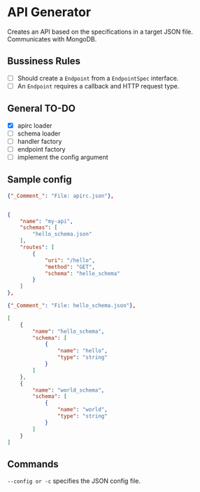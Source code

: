 # API Generator

Creates an API based on the specifications in a target JSON file. Communicates with MongoDB.

## Bussiness Rules

- [ ] Should create a `Endpoint` from a `EndpointSpec` interface.
- [ ] An `Endpoint` requires a callback and HTTP request type.

## General TO-DO
- [x] apirc loader
- [ ] schema loader
- [ ] handler factory
- [ ] endpoint factory
- [ ] implement the config argument

## Sample config

```json
{"_Comment_": "File: apirc.json"},


{
    "name": "my-api",
    "schemas": [
        "hello_schema.json"
    ],
    "routes": [
        {
            "uri": "/hello",
            "method": "GET",
            "schema": "hello_schema"
        }
    ]
},

{"_Comment_": "File: hello_schema.json"},

[
    {
        "name": "hello_schema",
        "schema": [
            {
                "name": "hello",
                "type": "string"
            }
        ]
    },
    {
        "name": "world_schema",
        "schema": [
            {
                "name": "world",
                "type": "string"
            }
        ]
    }
]
```

## Commands

`--config or -c` specifies the JSON config file.
